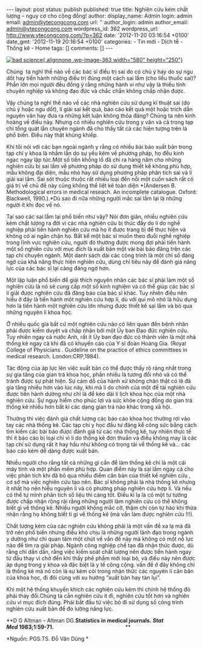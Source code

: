 --- layout: post status: publish published: true title: Nghiên cứu kém
chất lượng – nguy cơ cho cộng đồng! author: display\_name: Admin login:
admin email: admin@ytecongcong.com url: '' author\_login: admin
author\_email: admin@ytecongcong.com wordpress\_id: 362 wordpress\_url:
http://www.ytecongcong.com/?p=362 date: '2012-11-20 03:16:54 +0100'
date\_gmt: '2012-11-19 20:16:54 +0100' categories: - Tin mới - Dịch tễ -
Thống kê - Home tags: \[\] comments: \[\] ---

[![](http://www.ytecongcong.com/wp-content/uploads/2012/11/bad-science.jpg "bad science"){.alignnone
.wp-image-363 width="580"
height="250"}](http://www.ytecongcong.com/2012/11/nghien-cuu-kem-chat-luong-nguy-co-cho-cong-dong/bad-science/)

Chúng  ta nghĩ thế nào về các bác sĩ điều trị sai do có chủ ý hay do sự
ngu dốt hay tiến hành những điều trị đúng một cách sai lầm (cho liều
thuốc sai)? Phần lớn mọi người đều đồng ý rằng những hành vi như vậy là
thiếu tính chuyên nghiệp và không đạo đức và chắc chắn không chấp nhận
được.

Vậy chúng ta nghĩ thế nào về các nhà nghiên cứu sử dụng kĩ thuật sai (do
chủ ý hoặc ngu dốt), lí giải sai kết quả, báo cáo kết quả một hoặc trích
dẫn nguyên văn hay đưa ra những kết luận không thỏa đáng? Chúng ta nên
kinh hoàng về điều này. Nhưng có nhiều nghiên cứu trong y văn và cả
trong tạp chí tổng quát lẫn chuyên ngành đã cho thấy tất cả các hiện
tượng trên là phổ biến. Điều này thật khủng khiếp.

Khi tôi nói với các bạn ngoài ngành y rằng có nhiều bài báo xuất bản
trong tạp chí y khoa là nhầm lẫn do sự yếu kém về phương pháp, họ đều
kinh ngạc ngay lập tức.Một số tiền khổng lồ đã chi ra hàng năm cho những
nghiên cứu bị sai lầm về phương pháp do sử dụng thiết kế không phù hợp,
mẫu không đại diện, mẫu nhỏ hay sử dụng phương pháp phân tích sai và lí
giải sai lầm. Sai sót thuộc thuộc rất nhiều loại đến nỗi một cuốn sách
rất có giá trị về chủ đề này cũng không thể liệt kê toàn diện *(Andersen
B. Methodological errors in medical reseach. An incomplete catalogue.
Oxford: Blackwell, 1990.).*Dù sao đi nữa những người mắc sai lầm lại là
những người ít khi đọc về nó.

Tại sao các sai lầm lại phổ biến như vậy? Nói đơn giản, nhiều nghiên cứu
kém chất lượng ra đời vì các nhà nghiên cứu bị thúc đẩy do lí do nghề
nghiệp phải tiến hành nghiên cứu mà họ ít được trang bị để thực hiện và
không có ai ngăn chặn họ. Bất kể một bác sĩ muốn theo đuổi nghề nghiệp
trong lĩnh vực nghiên cứu, người đó thường được mong đợi phải tiến hành
một số nghiên cứu với mục đích là xuất bản một vài bài báo đăng trên các
tạp chí chuyên ngành. Một danh sách dài các công trình là một chỉ số
đáng ngờ của khả năng thực hiện nghiên cứu, dùng chỉ tiêu này để đánh
giá năng lực của các bác sĩ lại càng đáng ngờ hơn.

Một lập luận phổ biến để giải thích nguyên nhân các bác sĩ phải làm một
số nghiên cứu là nó sẽ cung cấp một số kinh nghiệm và có thể giúp các
bác sĩ lí giải được nghiên cứu đã đăng báo của bác sĩ khác. Tuy nhiên
điều nên hiểu ở đây là tiến hành một nghiên cứu hợp lí, dù với qui mô
nhỏ là hữu dụng hơn là tiến hành một nghiên cứu lớn nhưng được thiết kế
sai lầm và bỏ qua những nguyên lí khoa học.

Ở nhiều quốc gia bất cứ một nghiên cứu nào có liên quan đến bệnh nhân
phải được kiểm duyệt và chấp nhận bởi một Ủy ban Đạo đức nghiên cứu. Tuy
nhiên ngay cả nước Anh, rất ít Ủy ban đạo đức có thành viên là một nhà
thống kê ngay cả khi đã có khuyến cáo của Y sĩ đoàn Hoàng Gia. (Royal
College of Physicians . Guideline on the practice of ethics committees
in medical research. London:CRP,1984).

Tác động của áp lực lên việc xuất bản có thể được thấy rõ ràng nhất
trong sự gia tăng của gian trá khoa học, phần nhiều là tương đối nhỏ và
có thể tránh được sự phát hiện. Sự cám dỗ của hành xử không chân thật có
lẽ đã gia tăng nhiều hơn vào lúc này, khi mà lí do chính của một đề tài
nghiên cứu được tiến hành dường như chỉ là để kéo dài lí lịch khoa học
của một nhà nghiên cứu. Sự nguy hiểm cho phúc lợi và sức khỏe cộng đồng
do gian trá thống kê nhiều hơn bất kì các dạng gian trá nào khác trong
xã hội.

Thường thì việc đánh giá chất lượng các báo cáo khoa học thường rơi vào
tay các nhà thống kê. Các tạp chí y học đầu tư đáng kể công sức bằng
cách tìm kiếm các bài báo được đánh giá từ các nhà thống kê, tuy nhiên
thực tế thì ít báo cáo bị loại chỉ vì lí do thống kê đơn thuần và điều
không may là các tạp chí sử dụng rất ít hay hầu như không có trọng tài
về thống kê và… các báo cáo kém dễ dàng được xuất bản.

Nhiều người cho rằng tất cả những gì cần để làm thống kê chỉ là một cái
máy tính và một phần mềm phù hợp. Quan điểm này là sai lầm ngay cả cho
việc phân tích khi đã bỏ qua nhiều điểm căn bản của thiết kế nghiên cứu
, cơ sở mà việc nghiên cứu tạo nên. Bác sĩ không phải là nhà thống kê
nhưng ít nhất họ nên hiểu nguyên lí và có phương pháp nghiên cứu hợp lí.
Và nếu có thể tự mình phân tích số liệu thì càng tốt. Điều kì lạ là có
một tư tưởng được chấp nhận rộng rãi rằng những người làm nghiên cứu có
thể không biết gì về thống kê. Nhiều người không mắc cỡ, thậm chí còn tự
hào khi thừa nhận rằng họ không biết tí gì về thống kê (mà vẫn làm được
nghiên cứu !!!).

Chất lượng kém của các nghiên cứu không phải là một vấn đề xa lạ mà đã
trở nên phổ biến nhưng điều khó chịu là những người lãnh đạo trong ngành
y dường như chỉ quan tâm một chút về vấn đề này mà không có một nỗ lực
nào để tìm ra giải pháp. Ngành công nghiệp chế tạo đã nhận thức được, dù
rằng chỉ dần dần, rằng việc kiểm soát chất lượng nên được tiến hành ngay
từ đầu thay vì chờ đến khi thấy phế phẩm mới loại bỏ, và điều này nên
được áp dụng trong y khoa và đặc biệt là y tế công cộng. vấn đề ở đây
không chỉ là thống kê mà nó còn là sự kém cỏi trong nhận thức các nguyên
lí căn bản của khoa học, đi đôi cùng với xu hướng “xuất bản hay tàn
lụi”.

Khi một hệ thống khuyến khích các nghiên cứu kém thì chính hệ thống đó
phải thay đổi.Chúng ta cần nghiên cứu ít đi, nghiên cứu tốt hơn và
nghiên cứu vì mục đích đúng. Phải bắt đầu từ việc bỏ đi sử dụng số công
trình nghiên cứu xuất bản để đo lường năng lực.

**D G Altman – Altman DG.**Statistics in medical journals. *Stat
Med* 1983;1:59-71.**                                                **

*Nguồn: PGS.TS. Đỗ Văn Dũng *

